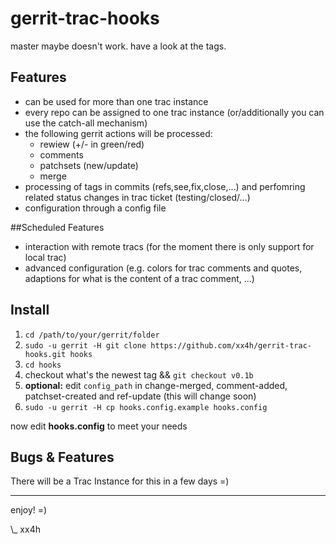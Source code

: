 gerrit-trac-hooks
============

master maybe doesn't work.
have a look at the tags.

## Features

- can be used for more than one trac instance
- every repo can be assigned to one trac instance (or/additionally you can use the catch-all mechanism)
- the following gerrit actions will be processed:
    - rewiew (+/- in green/red)
    - comments
    - patchsets (new/update)
    - merge
- processing of tags in commits (refs,see,fix,close,…) and perfomring related status changes in trac ticket (testing/closed/...)
- configuration through a config file

##Scheduled Features

- interaction with remote tracs (for the moment there is only support for local trac)
- advanced configuration (e.g. colors for trac comments and quotes, adaptions for what is the content of a trac comment, …)


## Install
1. `cd /path/to/your/gerrit/folder`
2. `sudo -u gerrit -H git clone https://github.com/xx4h/gerrit-trac-hooks.git hooks`
3. `cd hooks`
4. checkout what's the newest tag && `git checkout v0.1b`
5. **optional:** edit `config_path` in change-merged, comment-added, patchset-created and ref-update (this will change soon)
6. `sudo -u gerrit -H cp hooks.config.example hooks.config`

now edit **hooks.config** to meet your needs

## Bugs & Features
There will be a Trac Instance for this in a few days =)


----------------------------------------------------------------------------
enjoy! =)

\\_ xx4h
